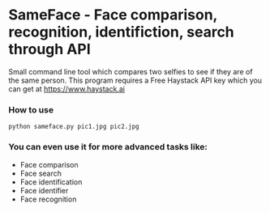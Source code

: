 # SameFace - Face comparison, recognition, identifiction, search through API
Small command line tool which compares two selfies to see if they are of the same person. This program requires a Free Haystack API key which you can get at https://www.haystack.ai

### How to use
```
python sameface.py pic1.jpg pic2.jpg
```

### You can even use it for more advanced tasks like:
- Face comparison
- Face search
- Face identification
- Face identifier
- Face recognition

